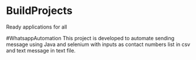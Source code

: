 # BuildProjects
 Ready applications for all

#WhatsappAutomation
This project is developed to automate sending message using Java and selenium with inputs as contact numbers list in csv and text message in text file.
